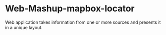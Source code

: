 # Web-Mashup-mapbox-locator
Web application takes information from one or more sources and presents it in a unique layout.
